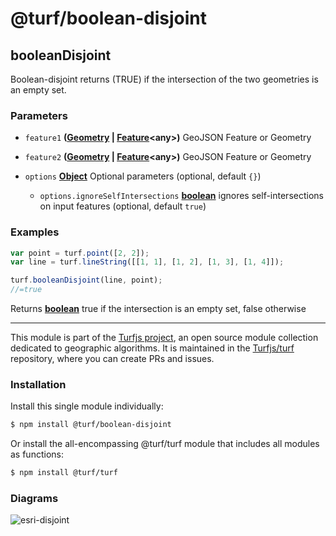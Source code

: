 # @turf/boolean-disjoint

<!-- Generated by documentation.js. Update this documentation by updating the source code. -->

## booleanDisjoint

Boolean-disjoint returns (TRUE) if the intersection of the two geometries is an empty set.

### Parameters

*   `feature1` **([Geometry][1] | [Feature][2]\<any>)** GeoJSON Feature or Geometry
*   `feature2` **([Geometry][1] | [Feature][2]\<any>)** GeoJSON Feature or Geometry
*   `options` **[Object][3]** Optional parameters (optional, default `{}`)

    *   `options.ignoreSelfIntersections` **[boolean][4]** ignores self-intersections on input features (optional, default `true`)

### Examples

```javascript
var point = turf.point([2, 2]);
var line = turf.lineString([[1, 1], [1, 2], [1, 3], [1, 4]]);

turf.booleanDisjoint(line, point);
//=true
```

Returns **[boolean][4]** true if the intersection is an empty set, false otherwise

[1]: https://tools.ietf.org/html/rfc7946#section-3.1

[2]: https://tools.ietf.org/html/rfc7946#section-3.2

[3]: https://developer.mozilla.org/docs/Web/JavaScript/Reference/Global_Objects/Object

[4]: https://developer.mozilla.org/docs/Web/JavaScript/Reference/Global_Objects/Boolean

<!-- This file is automatically generated. Please don't edit it directly. If you find an error, edit the source file of the module in question (likely index.js or index.ts), and re-run "yarn docs" from the root of the turf project. -->

---

This module is part of the [Turfjs project](https://turfjs.org/), an open source module collection dedicated to geographic algorithms. It is maintained in the [Turfjs/turf](https://github.com/Turfjs/turf) repository, where you can create PRs and issues.

### Installation

Install this single module individually:

```sh
$ npm install @turf/boolean-disjoint
```

Or install the all-encompassing @turf/turf module that includes all modules as functions:

```sh
$ npm install @turf/turf
```


### Diagrams

![esri-disjoint](diagrams/esri-disjoint.gif)